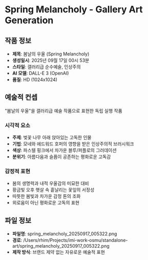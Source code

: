 # Spring Melancholy - Gallery Art Generation

## 작품 정보
- **제목**: 봄날의 우울 (Spring Melancholy)
- **생성일시**: 2025년 09월 17일 00시 53분
- **스타일**: 갤러리급 순수예술, 인상주의
- **AI 모델**: DALL-E 3 (OpenAI)
- **품질**: HD (1024x1024)

## 예술적 컨셉
"봄날의 우울"을 갤러리급 예술 작품으로 표현한 독립 실행 작품

### 시각적 요소
- **주제**: 벚꽃 나무 아래 앉아있는 고독한 인물
- **기법**: 모네와 에드워드 호퍼의 영향을 받은 인상주의적 브러시워크
- **색상**: 파스텔 핑크에서 차가운 블루/퍼플로의 그러데이션
- **분위기**: 아름다움과 슬픔이 공존하는 평화로운 고독감

### 감정적 표현
- 봄의 생명력과 내적 우울감의 미묘한 대비
- 황금빛 오후 햇살 속 흩날리는 꽃잎의 서정성
- 따뜻한 봄빛과 차가운 감정 톤의 조화
- 외로움이 아닌 평화로운 고독의 표현

## 파일 정보
- **파일명**: spring_melancholy_20250917_005322.png
- **경로**: /Users/rhim/Projects/imi-work-osmu/standalone-art/spring_melancholy_20250917_005322.png
- **제작 방식**: 브랜드 제약 없는 자유로운 예술적 표현
